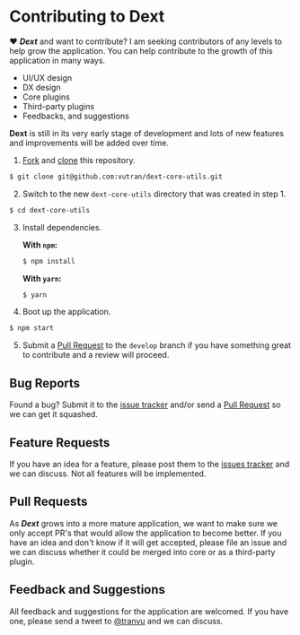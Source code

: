 # Contributing to Dext

♥ **_Dext_** and want to contribute? I am seeking contributors of any levels to help grow the application. You can help contribute to the growth of this application in many ways.

* UI/UX design
* DX design
* Core plugins
* Third-party plugins
* Feedbacks, and suggestions

**Dext** is still in its very early stage of development and lots of new features and improvements will be added over time.

1.  [Fork](https://help.github.com/articles/fork-a-repo/) and [clone](https://help.github.com/articles/cloning-a-repository/) this repository.

```bash
$ git clone git@github.com:vutran/dext-core-utils.git
```

2.  Switch to the new `dext-core-utils` directory that was created in step 1.

```bash
$ cd dext-core-utils
```

3.  Install dependencies.


    **With `npm`:**

    ```bash
    $ npm install
    ```

    **With `yarn`:**

    ```bash
    $ yarn
    ```

4.  Boot up the application.

```bash
$ npm start
```

5.  Submit a [Pull Request](https://github.com/DextApp/dext-core-utils/pulls) to the `develop` branch if you have something great to contribute and a review will proceed.

## Bug Reports

Found a bug? Submit it to the [issue tracker](https://github.com/DextApp/dext-core-utils/issues) and/or send a [Pull Request](#pull-requests) so we can get it squashed.

## Feature Requests

If you have an idea for a feature, please post them to the [issues tracker](https://github.com/DextApp/dext-core-utils/issues) and we can discuss. Not all features will be implemented.

## Pull Requests

As **_Dext_** grows into a more mature application, we want to make sure we only accept PR's that would allow the application to become better. If you have an idea and don't know if it will get accepted, please file an issue and we can discuss whether it could be merged into core or as a third-party plugin.

## Feedback and Suggestions

All feedback and suggestions for the application are welcomed. If you have one, please send a tweet to [@tranvu](https://twitter.com/tranvu/) and we can discuss.
